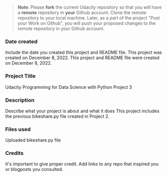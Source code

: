 >**Note**: Please **fork** the current Udacity repository so that you will have a **remote** repository in **your** Github account. Clone the remote repository to your local machine. Later, as a part of the project "Post your Work on Github", you will push your proposed changes to the remote repository in your Github account.

### Date created
Include the date you created this project and README file.
This project was created on December 8, 2022.
This project and README file were created on December 8, 2022.

### Project Title
Udacity Programming for Data Science with Python Project 3

### Description
Describe what your project is about and what it does
This project includes the previous bikeshare.py file created in Project 2.

### Files used
Uploaded bikeshare.py file


### Credits
It's important to give proper credit. Add links to any repo that inspired you or blogposts you consulted.
